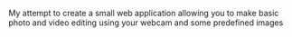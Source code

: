 My attempt to create a small web application allowing you to make basic photo and video editing using your webcam and some predefined images